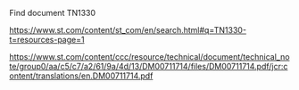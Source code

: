 ﻿Find document TN1330

https://www.st.com/content/st_com/en/search.html#q=TN1330-t=resources-page=1

https://www.st.com/content/ccc/resource/technical/document/technical_note/group0/aa/c5/c7/a2/61/9a/4d/13/DM00711714/files/DM00711714.pdf/jcr:content/translations/en.DM00711714.pdf
